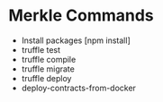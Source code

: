 # Merkle Commands

- Install packages [npm install]
- truffle test
- truffle compile
- truffle migrate
- truffle deploy
- deploy-contracts-from-docker
